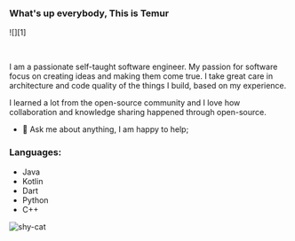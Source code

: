 ### What's up everybody, This is Temur
![][1]

<br />

I am a passionate self-taught software engineer. My passion for software focus on creating ideas and making them come true. I take great care in architecture and code quality of the things I build, based on my experience.

I learned a lot from the open-source community and I love how collaboration and knowledge sharing happened through open-source.

- 💬 Ask me about anything, I am happy to help;

### Languages:

* Java
* Kotlin
* Dart
* Python
* C++

![shy-cat][img1]


[img1]: https://media.giphy.com/media/kd9BlRovbPOykLBMqX/giphy.gif
